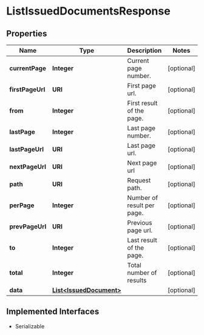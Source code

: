 

# ListIssuedDocumentsResponse


## Properties

Name | Type | Description | Notes
------------ | ------------- | ------------- | -------------
**currentPage** | **Integer** | Current page number. |  [optional]
**firstPageUrl** | **URI** | First page url. |  [optional]
**from** | **Integer** | First result of the page. |  [optional]
**lastPage** | **Integer** | Last page number. |  [optional]
**lastPageUrl** | **URI** | Last page url. |  [optional]
**nextPageUrl** | **URI** | Next page url |  [optional]
**path** | **URI** | Request path. |  [optional]
**perPage** | **Integer** | Number of result per page. |  [optional]
**prevPageUrl** | **URI** | Previous page url. |  [optional]
**to** | **Integer** | Last result of the page. |  [optional]
**total** | **Integer** | Total number of results |  [optional]
**data** | [**List&lt;IssuedDocument&gt;**](IssuedDocument.md) |  |  [optional]


## Implemented Interfaces

* Serializable


